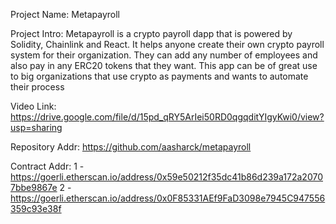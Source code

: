 Project Name: Metapayroll

Project Intro: Metapayroll is a crypto payroll dapp that is powered by Solidity, Chainlink and React. It helps anyone create their own crypto payroll system for their organization. They can add any number of employees and also pay in any ERC20 tokens that they want. This app can be of great use to big organizations that use crypto as payments and wants to automate their process

Video Link: https://drive.google.com/file/d/15pd_qRY5ArIei50RD0qgqditYIgyKwi0/view?usp=sharing

Repository Addr: https://github.com/aasharck/metapayroll

Contract Addr:	1 - https://goerli.etherscan.io/address/0x59e50212f35dc41b86d239a172a20707bbe9867e
2 - https://goerli.etherscan.io/address/0x0F85331AEf9FaD3098e7945C947556359c93e38f
	

